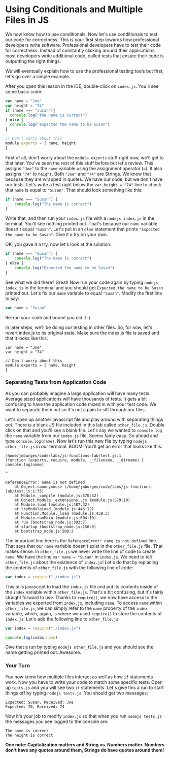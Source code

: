 # Using Conditionals and Multiple Files in JS

We now know how to use conditionals. Now let's use conditionals to test our code for correctness. This is your first step towards how professional developers write software. Professional developers have to test their code for correctness. Instead of constantly clicking around their applications, most developers write additional code, called tests that ensure their code is outputting the right things. 

We will eventually explain how to use the professional testing tools but first, let's go over a simple example.

After you open this lesson in the IDE, double-click on `index.js`. You'll see some basic code:

```javascript
var name = "Joe"
var height = "74"
if (name === "susan"){
  console.log("the name is currect")
} else {
  console.log("expected the name to be susan")
}

// Don't worry about this
module.exports = { name, height
}
```

First of all, don't worry about the `module.exports` stuff right now, we'll get to that later. You've seen the rest of this stuff before but let's review. This assigns `"Joe"` to the `name` variable using the assignment operator (`=`). It also assigns `"74"` to `height`. Both `"Joe"` and `"74"` are Strings. We know that because they are wrapped in quotes. We have our code, but we don't have our tests. Let's write a test right below the `var height = "74"` line to check that `name` is equal to `"Susan"`. That should look something like this:

```javascript
if (name === "Susan") {
    console.log("The name is correct")
}
```

Write that, and then run your `index.js` file with a `nodejs index.js` in the terminal. You'll see nothing printed out. That's because our `name` variable doesn't equal `"Susan"`. Let's put in an `else` statement that prints `"Expected the name to be Susan"`. Give it a try on your own.

OK, you gave it a try, now let's look at the solution:

```javascript
if (name === "Susan") {
    console.log("The name is correct")
} else {
    console.log("Expected the name to be Susan")
}
```

See what we did there? Great! Now run your code again by typing `nodejs index.js` in the terminal and you should get `Expected the name to be Susan` printed out. Let's fix our `name` variable to equal `"Susan"`. Modify the first line to say:

```javascript
var name = "Susan"
```

Re-run your code and boom! you did it :) 

In later steps, we'll be doing our testing in other files. So, for now, let's revert index.js to its original state. Make sure the index.js file is saved and that it looks like this:

```
var name = "Joe"
var height = "74"

// Don't worry about this
module.exports = { name, height
}
```

### Separating Tests from Application Code

As you can probably imagine a large application will have many tests. Average sized applications will have thousands of tests. It gets a bit confusing to have the application code mixed in with your test code. We want to separate them out so it's not a pain to sift through our files.

Let's open up another javascript file and play around with separating things out. There is a blank JS file included in this lab called `other_file.js`. Double click on that and you'll see a blank file. Let's say we wanted to `console.log` the `name` variable from our `index.js` file. Seems fairly easy. Go ahead and type `console.log(name)`. Now let's run this new file by typing `nodejs other_file.js` in our terminal. BOOM! You'll get an error that looks like this:

```
/home/jmburges/code/labs/js-functions-lab/test.js:1                                     
(function (exports, require, module, __filename, __dirname) { console.log(name)         
                                                                          ^             
                                                                                        
ReferenceError: name is not defined                                                     
    at Object.<anonymous> (/home/jmburges/code/labs/js-functions-lab/test.js:1:75)      
    at Module._compile (module.js:570:32)                                               
    at Object.Module._extensions..js (module.js:579:10)                                 
    at Module.load (module.js:487:32)                                                   
    at tryModuleLoad (module.js:446:12)                                                 
    at Function.Module._load (module.js:438:3)                                          
    at Module.runMain (module.js:604:10)                                                
    at run (bootstrap_node.js:393:7)                                                    
    at startup (bootstrap_node.js:150:9)                                                
    at bootstrap_node.js:508:3       
```

The important line here is the `ReferenceError: name is not defined` line. That says that our `name` variable doesn't exist in the `other_file.js` file. That makes sense. In `other_file.js` we never write the line of code to create `name`. We have the line `var name = "Susan"` in `index.js`. We need to tell `other_file.js` about the existence of `index.js`! Let's do that by replacing the contents of `other_file.js` with the following line of code:

```javascript
var index = require("./index.js")
```

This tells javascript to load the `index.js` file and put its contents inside of the `index` variable within `other_file.js`. That's a bit confusing, but it's fairly straight forward to use. Thanks to `require()`, we now have access to the variables we exported from `index.js`, including `name`. To access `name` within `other_file.js`, we can simply refer to the `name` property of the `index` variable, which, again, is where we used `require()` to store the contents of `index.js`. Let's add the following line to `other_file.js`:

```javascript
var index = require("./index.js")

console.log(index.name)
```

Give that a run by typing `nodejs other_file.js` and you should see the name getting printed out. Awesome.


### Your Turn

You now know how multiple files interact as well as how `if` statements work. Now you have to write your code to match some specific tests. Open up `tests.js` and you will see two `if` statements. Let's give this a run to start things off by typing `nodejs tests.js`. You should get two messages:

```
Expected: Susan, Received: Joe
Expected: 70, Received: 74
```

Now it's your job to modify `index.js` so that when you run `nodejs tests.js` the messages you see logged to the console are:
```
The name is correct 
The height is correct
```
**One note: Capitalization matters and String vs. Numbers matter. Numbers don't have any quotes around them, Strings do have quotes around them!** 

